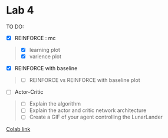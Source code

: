# Lab 4

TO DO:
- [x] REINFORCE : mc
> - [x] learning plot
> - [x] varience plot
- [x] REINFORCE with baseline
> - [ ] REINFORCE vs REINFORCE with baseline plot
- [ ] Actor-Critic
> - [ ] Explain the algorithm
> - [ ] Explain the actor and critic network architecture
> - [ ] Create a GIF of your agent controlling the LunarLander

[Colab link](https://colab.research.google.com/drive/1qB-_D2cfP46q8dn8gb_OmjD4rt5CQuZE?usp=sharing)